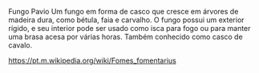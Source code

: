 Fungo Pavio
Um fungo em forma de casco que cresce em árvores de madeira dura, como bétula, faia e carvalho. O fungo possui um exterior rígido, e seu interior pode ser usado como isca para fogo ou para manter uma brasa acesa por várias horas. Também conhecido como casco de cavalo.

https://pt.m.wikipedia.org/wiki/Fomes_fomentarius
